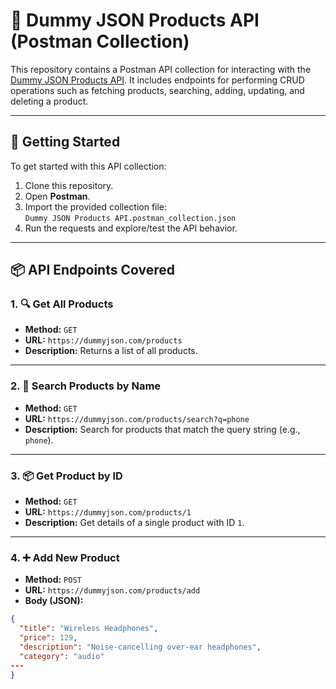 # 💼 Dummy JSON Products API (Postman Collection)

This repository contains a Postman API collection for interacting with the [Dummy JSON Products API](https://dummyjson.com). It includes endpoints for performing CRUD operations such as fetching products, searching, adding, updating, and deleting a product.

---

## 🚀 Getting Started

To get started with this API collection:

1. Clone this repository.
2. Open **Postman**.
3. Import the provided collection file:  
   `Dummy JSON Products API.postman_collection.json`
4. Run the requests and explore/test the API behavior.

---

## 📦 API Endpoints Covered

### 1. 🔍 Get All Products

- **Method:** `GET`  
- **URL:** `https://dummyjson.com/products`  
- **Description:** Returns a list of all products.

---

### 2. 📱 Search Products by Name

- **Method:** `GET`  
- **URL:** `https://dummyjson.com/products/search?q=phone`  
- **Description:** Search for products that match the query string (e.g., `phone`).

---

### 3. 📦 Get Product by ID

- **Method:** `GET`  
- **URL:** `https://dummyjson.com/products/1`  
- **Description:** Get details of a single product with ID `1`.

---

### 4. ➕ Add New Product

- **Method:** `POST`  
- **URL:** `https://dummyjson.com/products/add`  
- **Body (JSON):**
```json
{
  "title": "Wireless Headphones",
  "price": 129,
  "description": "Noise-cancelling over-ear headphones",
  "category": "audio"
---
}


